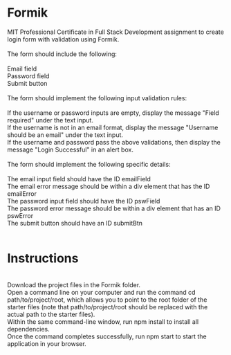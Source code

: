 # Formik
MIT Professional Certificate in Full Stack Development assignment to create login form with validation using Formik. </br>
</br>
The form should include the following:</br>
</br>
Email field</br>
Password field</br>
Submit button</br>
</br>
The form should implement the following input validation rules:</br>
</br>
If the username or password inputs are empty, display the message "Field required" under the text input.</br>
If the username is not in an email format, display the message "Username should be an email" under the text input.</br>
If the username and password pass the above validations, then display the message "Login Successful" in an alert box.</br>
</br>
The form should implement the following specific details:</br>
</br>
The email input field should have the ID emailField </br>
The email error message should be within a div element that has the ID emailError </br>
The password input field should have the ID pswField </br>
The password error message should be within a div element that has an ID pswError </br>
The submit button should have an ID submitBtn </br>
</br>
# Instructions</br>
</br>
Download the project files in the Formik folder.</br>
Open a command line on your computer and run the command cd path/to/project/root, which allows you to point to the root folder of the starter files (note that path/to/project/root should be replaced with the actual path to the starter files).</br>
Within the same command-line window, run npm install to install all dependencies.</br>
Once the command completes successfully, run npm start to start the application in your browser.</br>



